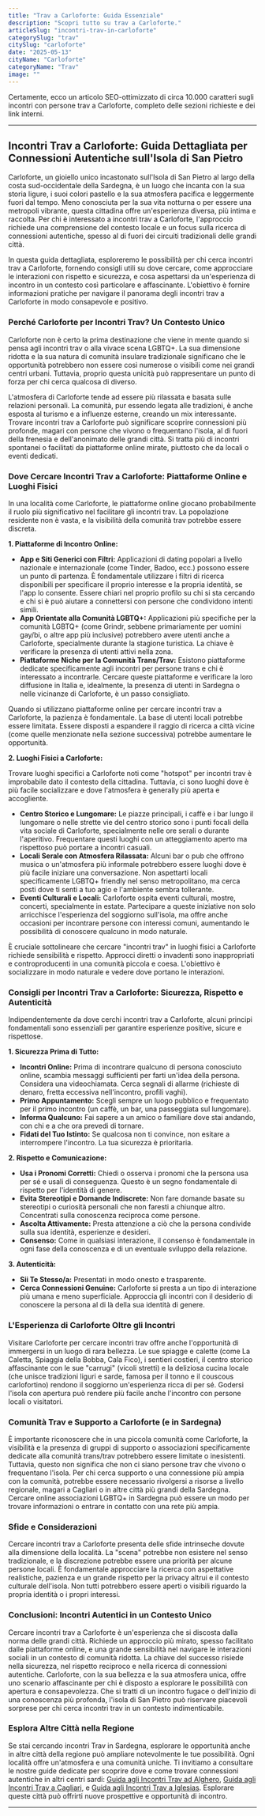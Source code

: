 ```yaml
---
title: "Trav a Carloforte: Guida Essenziale"
description: "Scopri tutto su trav a Carloforte."
articleSlug: "incontri-trav-in-carloforte" 
categorySlug: "trav"
citySlug: "carloforte"
date: "2025-05-13"
cityName: "Carloforte"
categoryName: "Trav"
image: ""
---
```


Certamente, ecco un articolo SEO-ottimizzato di circa 10.000 caratteri sugli incontri con persone trav a Carloforte, completo delle sezioni richieste e dei link interni.

---

## Incontri Trav a Carloforte: Guida Dettagliata per Connessioni Autentiche sull'Isola di San Pietro

Carloforte, un gioiello unico incastonato sull'Isola di San Pietro al largo della costa sud-occidentale della Sardegna, è un luogo che incanta con la sua storia ligure, i suoi colori pastello e la sua atmosfera pacifica e leggermente fuori dal tempo. Meno conosciuta per la sua vita notturna o per essere una metropoli vibrante, questa cittadina offre un'esperienza diversa, più intima e raccolta. Per chi è interessato a incontri trav a Carloforte, l'approccio richiede una comprensione del contesto locale e un focus sulla ricerca di connessioni autentiche, spesso al di fuori dei circuiti tradizionali delle grandi città.

In questa guida dettagliata, esploreremo le possibilità per chi cerca incontri trav a Carloforte, fornendo consigli utili su dove cercare, come approcciare le interazioni con rispetto e sicurezza, e cosa aspettarsi da un'esperienza di incontro in un contesto così particolare e affascinante. L'obiettivo è fornire informazioni pratiche per navigare il panorama degli incontri trav a Carloforte in modo consapevole e positivo.

### Perché Carloforte per Incontri Trav? Un Contesto Unico

Carloforte non è certo la prima destinazione che viene in mente quando si pensa agli incontri trav o alla vivace scena LGBTQ+. La sua dimensione ridotta e la sua natura di comunità insulare tradizionale significano che le opportunità potrebbero non essere così numerose o visibili come nei grandi centri urbani. Tuttavia, proprio questa unicità può rappresentare un punto di forza per chi cerca qualcosa di diverso.

L'atmosfera di Carloforte tende ad essere più rilassata e basata sulle relazioni personali. La comunità, pur essendo legata alle tradizioni, è anche esposta al turismo e a influenze esterne, creando un mix interessante. Trovare incontri trav a Carloforte può significare scoprire connessioni più profonde, magari con persone che vivono o frequentano l'isola, al di fuori della frenesia e dell'anonimato delle grandi città. Si tratta più di incontri spontanei o facilitati da piattaforme online mirate, piuttosto che da locali o eventi dedicati.

### Dove Cercare Incontri Trav a Carloforte: Piattaforme Online e Luoghi Fisici

In una località come Carloforte, le piattaforme online giocano probabilmente il ruolo più significativo nel facilitare gli incontri trav. La popolazione residente non è vasta, e la visibilità della comunità trav potrebbe essere discreta.

**1. Piattaforme di Incontro Online:**

*   **App e Siti Generici con Filtri:** Applicazioni di dating popolari a livello nazionale e internazionale (come Tinder, Badoo, ecc.) possono essere un punto di partenza. È fondamentale utilizzare i filtri di ricerca disponibili per specificare il proprio interesse e la propria identità, se l'app lo consente. Essere chiari nel proprio profilo su chi si sta cercando e chi si è può aiutare a connettersi con persone che condividono intenti simili.
*   **App Orientate alla Comunità LGBTQ+:** Applicazioni più specifiche per la comunità LGBTQ+ (come Grindr, sebbene primariamente per uomini gay/bi, o altre app più inclusive) potrebbero avere utenti anche a Carloforte, specialmente durante la stagione turistica. La chiave è verificare la presenza di utenti attivi nella zona.
*   **Piattaforme Niche per la Comunità Trans/Trav:** Esistono piattaforme dedicate specificamente agli incontri per persone trans e chi è interessato a incontrarle. Cercare queste piattaforme e verificare la loro diffusione in Italia e, idealmente, la presenza di utenti in Sardegna o nelle vicinanze di Carloforte, è un passo consigliato.

Quando si utilizzano piattaforme online per cercare incontri trav a Carloforte, la pazienza è fondamentale. La base di utenti locali potrebbe essere limitata. Essere disposti a espandere il raggio di ricerca a città vicine (come quelle menzionate nella sezione successiva) potrebbe aumentare le opportunità.

**2. Luoghi Fisici a Carloforte:**

Trovare luoghi specifici a Carloforte noti come "hotspot" per incontri trav è improbabile dato il contesto della cittadina. Tuttavia, ci sono luoghi dove è più facile socializzare e dove l'atmosfera è generally più aperta e accogliente.

*   **Centro Storico e Lungomare:** Le piazze principali, i caffè e i bar lungo il lungomare o nelle strette vie del centro storico sono i punti focali della vita sociale di Carloforte, specialmente nelle ore serali o durante l'aperitivo. Frequentare questi luoghi con un atteggiamento aperto ma rispettoso può portare a incontri casuali.
*   **Locali Serale con Atmosfera Rilassata:** Alcuni bar o pub che offrono musica o un'atmosfera più informale potrebbero essere luoghi dove è più facile iniziare una conversazione. Non aspettarti locali specificamente LGBTQ+ friendly nel senso metropolitano, ma cerca posti dove ti senti a tuo agio e l'ambiente sembra tollerante.
*   **Eventi Culturali e Locali:** Carloforte ospita eventi culturali, mostre, concerti, specialmente in estate. Partecipare a queste iniziative non solo arricchisce l'esperienza del soggiorno sull'isola, ma offre anche occasioni per incontrare persone con interessi comuni, aumentando le possibilità di conoscere qualcuno in modo naturale.

È cruciale sottolineare che cercare "incontri trav" in luoghi fisici a Carloforte richiede sensibilità e rispetto. Approcci diretti o invadenti sono inappropriati e controproducenti in una comunità piccola e coesa. L'obiettivo è socializzare in modo naturale e vedere dove portano le interazioni.

### Consigli per Incontri Trav a Carloforte: Sicurezza, Rispetto e Autenticità

Indipendentemente da dove cerchi incontri trav a Carloforte, alcuni principi fondamentali sono essenziali per garantire esperienze positive, sicure e rispettose.

**1. Sicurezza Prima di Tutto:**

*   **Incontri Online:** Prima di incontrare qualcuno di persona conosciuto online, scambia messaggi sufficienti per farti un'idea della persona. Considera una videochiamata. Cerca segnali di allarme (richieste di denaro, fretta eccessiva nell'incontro, profili vaghi).
*   **Primo Appuntamento:** Scegli sempre un luogo pubblico e frequentato per il primo incontro (un caffè, un bar, una passeggiata sul lungomare).
*   **Informa Qualcuno:** Fai sapere a un amico o familiare dove stai andando, con chi e a che ora prevedi di tornare.
*   **Fidati del Tuo Istinto:** Se qualcosa non ti convince, non esitare a interrompere l'incontro. La tua sicurezza è prioritaria.

**2. Rispetto e Comunicazione:**

*   **Usa i Pronomi Corretti:** Chiedi o osserva i pronomi che la persona usa per sé e usali di conseguenza. Questo è un segno fondamentale di rispetto per l'identità di genere.
*   **Evita Stereotipi e Domande Indiscrete:** Non fare domande basate su stereotipi o curiosità personali che non faresti a chiunque altro. Concentrati sulla conoscenza reciproca come persone.
*   **Ascolta Attivamente:** Presta attenzione a ciò che la persona condivide sulla sua identità, esperienze e desideri.
*   **Consenso:** Come in qualsiasi interazione, il consenso è fondamentale in ogni fase della conoscenza e di un eventuale sviluppo della relazione.

**3. Autenticità:**

*   **Sii Te Stesso/a:** Presentati in modo onesto e trasparente.
*   **Cerca Connessioni Genuine:** Carloforte si presta a un tipo di interazione più umana e meno superficiale. Approccia gli incontri con il desiderio di conoscere la persona al di là della sua identità di genere.

### L'Esperienza di Carloforte Oltre gli Incontri

Visitare Carloforte per cercare incontri trav offre anche l'opportunità di immergersi in un luogo di rara bellezza. Le sue spiagge e calette (come La Caletta, Spiaggia della Bobba, Cala Fico), i sentieri costieri, il centro storico affascinante con le sue "carrugi" (vicoli stretti) e la deliziosa cucina locale (che unisce tradizioni liguri e sarde, famosa per il tonno e il couscous carlofortino) rendono il soggiorno un'esperienza ricca di per sé. Godersi l'isola con apertura può rendere più facile anche l'incontro con persone locali o visitatori.

### Comunità Trav e Supporto a Carloforte (e in Sardegna)

È importante riconoscere che in una piccola comunità come Carloforte, la visibilità e la presenza di gruppi di supporto o associazioni specificamente dedicate alla comunità trans/trav potrebbero essere limitate o inesistenti. Tuttavia, questo non significa che non ci siano persone trav che vivono o frequentano l'isola. Per chi cerca supporto o una connessione più ampia con la comunità, potrebbe essere necessario rivolgersi a risorse a livello regionale, magari a Cagliari o in altre città più grandi della Sardegna. Cercare online associazioni LGBTQ+ in Sardegna può essere un modo per trovare informazioni o entrare in contatto con una rete più ampia.

### Sfide e Considerazioni

Cercare incontri trav a Carloforte presenta delle sfide intrinseche dovute alla dimensione della località. La "scena" potrebbe non esistere nel senso tradizionale, e la discrezione potrebbe essere una priorità per alcune persone locali. È fondamentale approcciare la ricerca con aspettative realistiche, pazienza e un grande rispetto per la privacy altrui e il contesto culturale dell'isola. Non tutti potrebbero essere aperti o visibili riguardo la propria identità o i propri interessi.

### Conclusioni: Incontri Autentici in un Contesto Unico

Cercare incontri trav a Carloforte è un'esperienza che si discosta dalla norma delle grandi città. Richiede un approccio più mirato, spesso facilitato dalle piattaforme online, e una grande sensibilità nel navigare le interazioni sociali in un contesto di comunità ridotta. La chiave del successo risiede nella sicurezza, nel rispetto reciproco e nella ricerca di connessioni autentiche. Carloforte, con la sua bellezza e la sua atmosfera unica, offre uno scenario affascinante per chi è disposto a esplorare le possibilità con apertura e consapevolezza. Che si tratti di un incontro fugace o dell'inizio di una conoscenza più profonda, l'isola di San Pietro può riservare piacevoli sorprese per chi cerca incontri trav in un contesto indimenticabile.

### Esplora Altre Città nella Regione

Se stai cercando incontri Trav in Sardegna, esplorare le opportunità anche in altre città della regione può ampliare notevolmente le tue possibilità. Ogni località offre un'atmosfera e una comunità uniche. Ti invitiamo a consultare le nostre guide dedicate per scoprire dove e come trovare connessioni autentiche in altri centri sardi: [Guida agli Incontri Trav ad Alghero](/alghero/trav/incontri-trav-in-alghero), [Guida agli Incontri Trav a Cagliari](/cagliari/trav/incontri-trav-in-cagliari), e [Guida agli Incontri Trav a Iglesias](/iglesias/trav/incontri-trav-in-iglesias). Esplorare queste città può offrirti nuove prospettive e opportunità di incontro.

---
